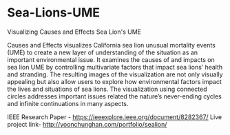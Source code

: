 # Sea-Lions-UME
Visualizing Causes and Effects Sea Lion's UME

Causes and Effects visualizes California sea lion unusual mortality events (UME) to create a new layer of understanding of the situation as an important environmental issue. It examines the causes of and impacts on sea lion UME by controlling multivariate factors that impact sea lions’ health and stranding. The resulting images of the visualization are not only visually appealing but also allow users to explore how environmental factors impact the lives and situations of sea lions. The visualization using connected circles addresses important issues related the nature’s never-ending cycles and infinite continuations in many aspects.

IEEE Research Paper - https://ieeexplore.ieee.org/document/8282367/
Live project link- http://yoonchunghan.com/portfolio/sealion/
